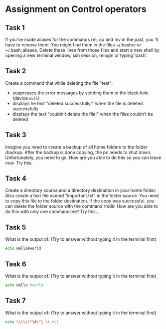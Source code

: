 # Assignment on Control operators

## Task 1

If you've made aliases for the commands rm, cp and mv in the past, you 'll have to remove them. You might find them in the files ~/.bashrc or ~/.bash_aliases. Delete these lines from those files and start a new shell by opening a new terminal window, ssh session, relogin or typing ‘bash’.


## Task 2
Create a command that while deleting the file "test":
- suppresses the error messages by sending them to the black hole (device `null`)
- displays he text "deleted successfully!" when the file is deleted successfully
- displays the text "couldn't delete the file!" when the files couldn’t be deleted 

## Task 3
Imagine you need to create a backup of all home folders to the folder /backup. After the backup is done copying, the pc needs to shut down. Unfortunately, you need to go. How are you able to do this so you can leave now. Try this.


## Task 4
Create a directory source and a directory destination in your home folder. Also create a text file named "important.txt" in the folder source. You need to copy this file to the folder destination. If the copy was successful, you can delete the folder source with the command rmdir. How are you able to do this with only one commandline? Try this..

## Task 5
What is the output of: (Try to answer without typing it in the terminal first) 
```bash
echo Hello#world
```

## Task 6
What is the output of: (Try to answer without typing it in the terminal first)

```bash
echo Hello #world
```

## Task 7
What is the output of: (Try to answer without typing it in the terminal first)
```bash
echo \\\\\??\#\"\ \\ #\\
```

